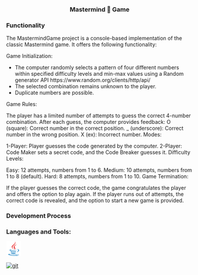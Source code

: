 <h3 align="center">Mastermind 🤯 Game</h3>

### Functionality

The MastermindGame project is a console-based implementation of the classic Mastermind game. It offers the following functionality:

Game Initialization:

<ul>
    <li>The computer randomly selects a pattern of four different numbers within specified difficulty levels and min-max values using a Random generator API https://www.random.org/clients/http/api/</li>
    <li>The selected combination remains unknown to the player.</li>
    <li>Duplicate numbers are possible.</li>
</ul>

Game Rules:

The player has a limited number of attempts to guess the correct 4-number combination.
After each guess, the computer provides feedback:
O (square): Correct number in the correct position.
\_ (underscore): Correct number in the wrong position.
X (ex): Incorrect number.
Modes:

1-Player: Player guesses the code generated by the computer.
2-Player: Code Maker sets a secret code, and the Code Breaker guesses it.
Difficulty Levels:

Easy: 12 attempts, numbers from 1 to 6.
Medium: 10 attempts, numbers from 1 to 8 (default).
Hard: 8 attempts, numbers from 1 to 10.
Game Termination:

If the player guesses the correct code, the game congratulates the player and offers the option to play again.
If the player runs out of attempts, the correct code is revealed, and the option to start a new game is provided.

### Development Process

<h3 align="left">Languages and Tools:</h3>
<a href="https://www.java.com" target="_blank" rel="noreferrer"> <img src="https://raw.githubusercontent.com/devicons/devicon/master/icons/java/java-original.svg" alt="java" width="40" height="40"/> </a> <p align="left"> <a href="https://git-scm.com/" target="_blank" rel="noreferrer"> <img src="https://www.vectorlogo.zone/logos/git-scm/git-scm-icon.svg" alt="git" width="40" height="40"/> </a> </p>
